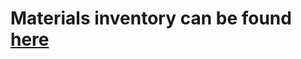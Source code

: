 # Materials inventory can be found [here](https://docs.google.com/spreadsheets/d/1Vgp3qaqQjWDPuWIvQDdUySLzI9N3_RYYvBdisuhUIZc/edit#gid=0)
